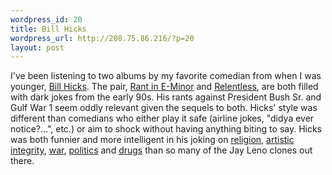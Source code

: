 ```yaml
--- 
wordpress_id: 20
title: Bill Hicks
wordpress_url: http://208.75.86.216/?p=20
layout: post
---
```

I've been listening to two albums by my favorite comedian from when I was younger, <a href="http://www.billhicks.com">Bill Hicks</a>. The pair, <a href="http://www.amazon.com/exec/obidos/ASIN/B0000009QI/mikechampion">Rant in E-Minor</a> and <a href="http://www.amazon.com/exec/obidos/ASIN/B0000009QG/mikechampion">Relentless</a>, are both filled with dark jokes from the early 90s. His rants against President Bush Sr. and Gulf War 1 seem oddly relevant given the sequels to both. Hicks' style was different than comedians who either play it safe (airline jokes, "didya ever notice?...", etc.) or aim to shock without having anything biting to say. Hicks was both funnier and more intelligent in his joking on <a href="http://www.sacredcow.com/media/source/store_items/rant/easter.mp3">religion</a>, <a href="http://www.sacredcow.com/media/source/store_items/rant/orange_drink.mp3">artistic integrity</a>, <a href="http://www.sacredcow.com/media/source/store_items/relentless/the_war.mp3">war</a>, <a href="http://www.sacredcow.com/media/source/store_items/rant/the_elite.mp3">politics</a> and <a href="http://www.sacredcow.com/media/source/store_items/relentless/great_times.mp3">drugs</a> than so many of the Jay Leno clones out there.
